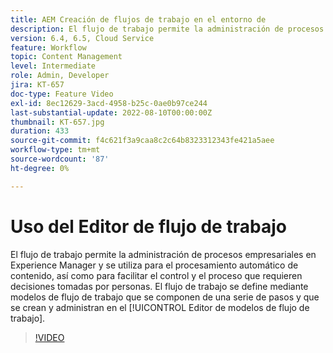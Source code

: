 ```yaml
---
title: AEM Creación de flujos de trabajo en el entorno de
description: El flujo de trabajo permite la administración de procesos empresariales en Experience Manager y se utiliza para el procesamiento automático de contenido, así como para facilitar el control y el proceso que requieren decisiones tomadas por personas.
version: 6.4, 6.5, Cloud Service
feature: Workflow
topic: Content Management
level: Intermediate
role: Admin, Developer
jira: KT-657
doc-type: Feature Video
exl-id: 8ec12629-3acd-4958-b25c-0ae0b97ce244
last-substantial-update: 2022-08-10T00:00:00Z
thumbnail: KT-657.jpg
duration: 433
source-git-commit: f4c621f3a9caa8c2c64b8323312343fe421a5aee
workflow-type: tm+mt
source-wordcount: '87'
ht-degree: 0%

---
```


# Uso del Editor de flujo de trabajo

El flujo de trabajo permite la administración de procesos empresariales en Experience Manager y se utiliza para el procesamiento automático de contenido, así como para facilitar el control y el proceso que requieren decisiones tomadas por personas. El flujo de trabajo se define mediante modelos de flujo de trabajo que se componen de una serie de pasos y que se crean y administran en el [!UICONTROL Editor de modelos de flujo de trabajo].

>[!VIDEO](https://video.tv.adobe.com/v/22201?quality=12&learn=on)
